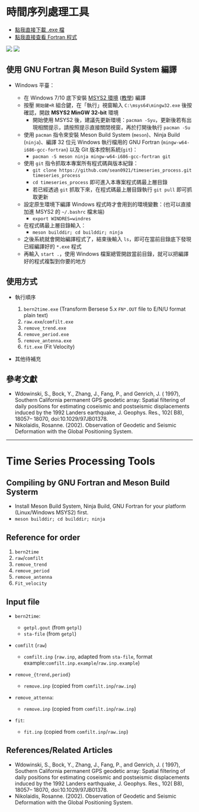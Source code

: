 # 時間序列處理工具

- [點我直接下載 .exe 檔](https://github.com/sean0921/timeseries_process/releases)
- [點我直接查看 Fortran 程式](https://github.com/sean0921/timeseries_process/tree/master/src)

![](https://travis-ci.org/sean0921/timeseries_process.svg?branch=master)
![](https://i.imgur.com/gwfKEH5.png)

## 使用 GNU Fortran 與 Meson Build System 編譯

* Windows 平臺：

    - 在 Windows 7/10 底下安裝 [MSYS2 環境](https://www.msys2.org/) ([教學](https://magiclen.org/msys2/)) 編譯
    - 按壓 `開始鍵+R` 組合鍵，在「執行」視窗輸入 `C:\msys64\mingw32.exe` 後按確認，開啟 **MSYS2 MinGW 32-bit** 環境
        + 開始使用 MSYS2 後，建議先更新環境：`pacman -Syu`，更新後若有出現相關提示，請按照提示直接關閉視窗，再於打開後執行 `pacman -Su`
    - 使用 `pacman` 指令來安裝 Meson Build System (`meson`)、Ninja Build (`ninja`)、編譯 32 位元 Windows 執行檔用的 GNU Fortran (`mingw-w64-i686-gcc-fortran`) 以及 Git 版本控制系統(`git`)：
        + `pacman -S meson ninja mingw-w64-i686-gcc-fortran git`
    - 使用 `git` 指令抓取本專案所有程式碼與版本紀錄：
        + `git clone https://github.com/sean0921/timeseries_process.git timeseries_process`
        + `cd timeseries_process` 即可進入本專案程式碼最上層目錄
        + 若已經透過 `git` 抓取下來，在程式碼最上層目錄執行 `git pull` 即可抓取更新
    - 設定原生環境下編譯 Windows 程式時才會用到的環境變數：(也可以直接加進 MSYS2 的 `~/.bashrc` 檔末端)
        + `export WINDRES=windres`
    - 在程式碼最上層目錄輸入：
        + `meson builddir; cd builddir; ninja`
    - 之後系統就會開始編譯程式了，結束後輸入 `ls`，即可在當前目錄底下發現已經編譯好的 `*.exe` 程式
    - 再輸入 `start .`，使用 Windows 檔案總管開啟當前目錄，就可以把編譯好的程式複製到你要的地方

## 使用方式

* 執行順序
  1. `bern2time.exe` (Transform Bersese 5.x `FN*.OUT` file to E/N/U format plain text)
  2. `raw.exe`/`comfilt.exe`
  3. `remove_trend.exe`
  4. `remove_period.exe`
  5. `remove_antenna.exe`
  6. `fit.exe` (Fit Velocity)

* 其他待補充

## 參考文獻

* Wdowinski, S., Bock, Y., Zhang, J., Fang, P., and Genrich, J. ( 1997), Southern California permanent GPS geodetic array: Spatial filtering of daily positions for estimating coseismic and postseismic displacements induced by the 1992 Landers earthquake, J. Geophys. Res., 102( B8), 18057– 18070, doi:10.1029/97JB01378.
* Nikolaidis, Rosanne. (2002). Observation of Geodetic and Seismic Deformation with the Global Positioning System.

---

# Time Series Processing Tools

## Compiling by GNU Fortran and Meson Build Systerm

* Install Meson Build System, Ninja Build, GNU Fortran  for your platform (Linux/Windows MSYS2)  first.
* `meson builddir; cd builddir; ninja`

## Reference for order

1. `bern2time`
2. `raw`/`comfilt`
3. `remove_trend`
4. `remove_period`
5. `remove_antenna`
6. `Fit_velocity`

## Input file

* `bern2time`:
    - `getpl.gout` (from `getpl`)
    - `sta-file` (from `getpl`)

* `comfilt` (`raw`)
    - `comfilt.inp` (`raw.inp`, adapted from `sta-file`, format example:`comfilt.inp.example`/`raw.inp.example`)

* `remove_{trend,period}`
    - `remove.inp` (copied from `comfilt.inp`/`raw.inp`)

* `remove_attenna`:
    - `remove.inp` (copied from `comfilt.inp`/`raw.inp`)

* `fit`:
    - `fit.inp` (copied from `comfilt.inp`/`raw.inp`)

## References/Related Articles

* Wdowinski, S., Bock, Y., Zhang, J., Fang, P., and Genrich, J. ( 1997), Southern California permanent GPS geodetic array: Spatial filtering of daily positions for estimating coseismic and postseismic displacements induced by the 1992 Landers earthquake, J. Geophys. Res., 102( B8), 18057– 18070, doi:10.1029/97JB01378.
* Nikolaidis, Rosanne. (2002). Observation of Geodetic and Seismic Deformation with the Global Positioning System.
